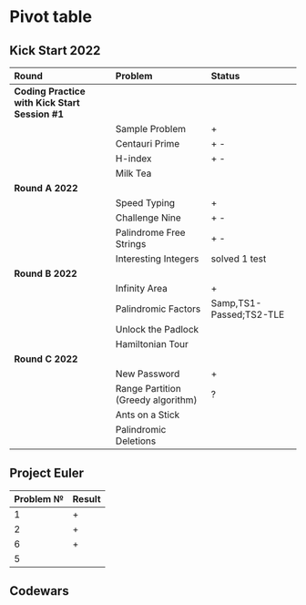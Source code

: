 # Pivot table
## Kick Start 2022
| Round                                          | Problem                  | Status                  | 
|:-----------------------------------------------|:-------------------------|:------------------------|
| **Coding Practice with Kick Start Session #1** |                          |                         |            
|                                                | Sample Problem           | +                       |
|                                                | Centauri Prime           | + -                     |                                                                              
|                                                | H-index                  | + -                     |                   
|                                                | Milk Tea                 |                         |                    
| **Round A 2022**                               |                          |                         |                   
|                                                | Speed Typing             | +                       |
|                                                | Challenge Nine           | + -                     |                   
|                                                | Palindrome Free Strings  | + -                     |                   
|                                                | Interesting Integers     | solved 1 test           |                    
| **Round B 2022**                               |                          |                         |                   
|                                                | Infinity Area            | +                       |
|                                                | Palindromic Factors      | Samp,TS1-Passed;TS2-TLE |                   
|                                                | Unlock the Padlock       |                         |                   
|                                                | Hamiltonian Tour         |                         |                   
| **Round C 2022**                               |                          |                         |                  
|                                                | New Password             | +                       |
|                                                | Range Partition (Greedy algorithm)         | ?                       |                  
|                                                | Ants on a Stick          |                         |                  
|                                                | Palindromic Deletions    |                         |                  
                                                                                                                                                                                                                                  

## Project Euler
| Problem № | Result |
|-----------|--------|
| 1         | +      |
| 2         | +      |
| 6         | +      |
| 5         |        |

## Codewars
